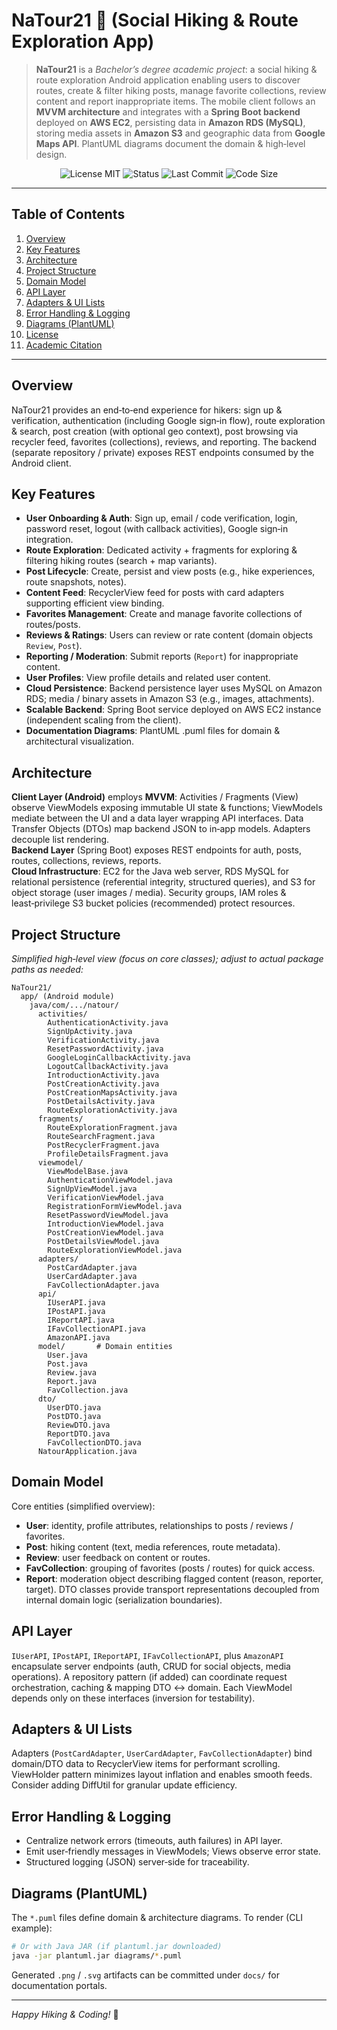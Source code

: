 # NaTour21 🥾 (Social Hiking & Route Exploration App)

> **NaTour21** is a *Bachelor’s degree academic project*: a social hiking & route exploration Android application enabling users to discover routes, create & filter hiking posts, manage favorite collections, review content and report inappropriate items. The mobile client follows an **MVVM architecture** and integrates with a **Spring Boot backend** deployed on **AWS EC2**, persisting data in **Amazon RDS (MySQL)**, storing media assets in **Amazon S3** and geographic data from **Google Maps API**. PlantUML diagrams document the domain & high‑level design.

<p align="center">
  <img alt="License MIT" src="https://img.shields.io/badge/license-MIT-blue" />
  <img alt="Status" src="https://img.shields.io/badge/status-beta-orange" />
  <img alt="Last Commit" src="https://img.shields.io/github/last-commit/Klinker195/NaTour21" />
  <img alt="Code Size" src="https://img.shields.io/github/languages/code-size/Klinker195/NaTour21" />
</p>

---

## Table of Contents
1. [Overview](#overview)
2. [Key Features](#key-features)
3. [Architecture](#architecture)
4. [Project Structure](#project-structure)
5. [Domain Model](#domain-model)
6. [API Layer](#api-layer)
7. [Adapters & UI Lists](#adapters--ui-lists)
8. [Error Handling & Logging](#error-handling--logging)
9. [Diagrams (PlantUML)](#diagrams-plantuml)
10. [License](#license)
11. [Academic Citation](#academic-citation)

---

## Overview
NaTour21 provides an end‑to‑end experience for hikers: sign up & verification, authentication (including Google sign‑in flow), route exploration & search, post creation (with optional geo context), post browsing via recycler feed, favorites (collections), reviews, and reporting. The backend (separate repository / private) exposes REST endpoints consumed by the Android client.

## Key Features
- **User Onboarding & Auth**: Sign up, email / code verification, login, password reset, logout (with callback activities), Google sign‑in integration.
- **Route Exploration**: Dedicated activity + fragments for exploring & filtering hiking routes (search + map variants).
- **Post Lifecycle**: Create, persist and view posts (e.g., hike experiences, route snapshots, notes).
- **Content Feed**: RecyclerView feed for posts with card adapters supporting efficient view binding.
- **Favorites Management**: Create and manage favorite collections of routes/posts.
- **Reviews & Ratings**: Users can review or rate content (domain objects `Review`, `Post`).
- **Reporting / Moderation**: Submit reports (`Report`) for inappropriate content.
- **User Profiles**: View profile details and related user content.
- **Cloud Persistence**: Backend persistence layer uses MySQL on Amazon RDS; media / binary assets in Amazon S3 (e.g., images, attachments).
- **Scalable Backend**: Spring Boot service deployed on AWS EC2 instance (independent scaling from the client).
- **Documentation Diagrams**: PlantUML .puml files for domain & architectural visualization.

## Architecture
**Client Layer (Android)** employs **MVVM**: Activities / Fragments (View) observe ViewModels exposing immutable UI state & functions; ViewModels mediate between the UI and a data layer wrapping API interfaces. Data Transfer Objects (DTOs) map backend JSON to in‑app models. Adapters decouple list rendering.  
**Backend Layer** (Spring Boot) exposes REST endpoints for auth, posts, routes, collections, reviews, reports.  
**Cloud Infrastructure**: EC2 for the Java web server, RDS MySQL for relational persistence (referential integrity, structured queries), and S3 for object storage (user images / media). Security groups, IAM roles & least‑privilege S3 bucket policies (recommended) protect resources.  

## Project Structure
_Simplified high‑level view (focus on core classes); adjust to actual package paths as needed:_
```
NaTour21/
  app/ (Android module)
    java/com/.../natour/
      activities/
        AuthenticationActivity.java
        SignUpActivity.java
        VerificationActivity.java
        ResetPasswordActivity.java
        GoogleLoginCallbackActivity.java
        LogoutCallbackActivity.java
        IntroductionActivity.java
        PostCreationActivity.java
        PostCreationMapsActivity.java
        PostDetailsActivity.java
        RouteExplorationActivity.java
      fragments/
        RouteExplorationFragment.java
        RouteSearchFragment.java
        PostRecyclerFragment.java
        ProfileDetailsFragment.java
      viewmodel/
        ViewModelBase.java
        AuthenticationViewModel.java
        SignUpViewModel.java
        VerificationViewModel.java
        RegistrationFormViewModel.java
        ResetPasswordViewModel.java
        IntroductionViewModel.java
        PostCreationViewModel.java
        PostDetailsViewModel.java
        RouteExplorationViewModel.java
      adapters/
        PostCardAdapter.java
        UserCardAdapter.java
        FavCollectionAdapter.java
      api/
        IUserAPI.java
        IPostAPI.java
        IReportAPI.java
        IFavCollectionAPI.java
        AmazonAPI.java
      model/       # Domain entities
        User.java
        Post.java
        Review.java
        Report.java
        FavCollection.java
      dto/
        UserDTO.java
        PostDTO.java
        ReviewDTO.java
        ReportDTO.java
        FavCollectionDTO.java
      NatourApplication.java
```

## Domain Model
Core entities (simplified overview):
- **User**: identity, profile attributes, relationships to posts / reviews / favorites.
- **Post**: hiking content (text, media references, route metadata).
- **Review**: user feedback on content or routes.
- **FavCollection**: grouping of favorites (posts / routes) for quick access.
- **Report**: moderation object describing flagged content (reason, reporter, target).
DTO classes provide transport representations decoupled from internal domain logic (serialization boundaries).

## API Layer
`IUserAPI`, `IPostAPI`, `IReportAPI`, `IFavCollectionAPI`, plus `AmazonAPI` encapsulate server endpoints (auth, CRUD for social objects, media operations). A repository pattern (if added) can coordinate request orchestration, caching & mapping DTO ↔ domain. Each ViewModel depends only on these interfaces (inversion for testability).

## Adapters & UI Lists
Adapters (`PostCardAdapter`, `UserCardAdapter`, `FavCollectionAdapter`) bind domain/DTO data to RecyclerView items for performant scrolling. ViewHolder pattern minimizes layout inflation and enables smooth feeds. Consider adding DiffUtil for granular update efficiency.

## Error Handling & Logging
- Centralize network errors (timeouts, auth failures) in API layer.
- Emit user‑friendly messages in ViewModels; Views observe error state.
- Structured logging (JSON) server‑side for traceability.

## Diagrams (PlantUML)
The `*.puml` files define domain & architecture diagrams. To render (CLI example):
```bash
# Or with Java JAR (if plantuml.jar downloaded)
java -jar plantuml.jar diagrams/*.puml
```
Generated `.png` / `.svg` artifacts can be committed under `docs/` for documentation portals.

---

*Happy Hiking & Coding!* 🥾
